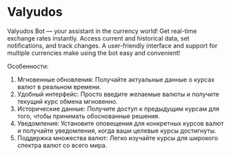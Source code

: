 # Valyudos
Valyudos Bot — your assistant in the currency world! Get real-time exchange rates instantly. Access current and historical data, set notifications, and track changes. A user-friendly interface and support for multiple currencies make using the bot easy and convenient!


Особенности:

1. Мгновенные обновления: Получайте актуальные данные о курсах валют в реальном времени.
2. Удобный интерфейс: Просто введите желаемые валюты и получите текущий курс обмена мгновенно.
3. Исторические данные: Получите доступ к предыдущим курсам для того, чтобы принимать обоснованные решения.
4. Уведомления: Установите оповещения для конкретных курсов валют и получайте уведомления, когда ваши целевые курсы достигнуты.
5. Поддержка множества валют: Легко изучайте курсы для широкого спектра валют со всего мира.
